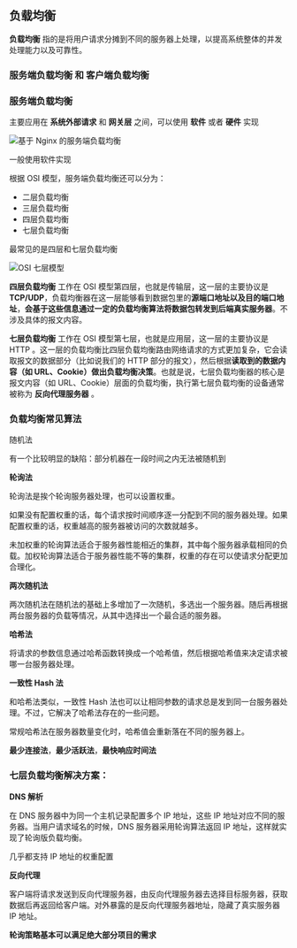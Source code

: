 ## 负载均衡

**负载均衡** 指的是将用户请求分摊到不同的服务器上处理，以提高系统整体的并发处理能力以及可靠性。

### **服务端负载均衡** 和 **客户端负载均衡** 

### **服务端负载均衡** 

主要应用在 **系统外部请求** 和 **网关层** 之间，可以使用 **软件** 或者 **硬件** 实现

![基于 Nginx 的服务端负载均衡](https://oss.javaguide.cn/github/javaguide/high-performance/load-balancing/server-load-balancing.png)

一般使用软件实现

根据 OSI 模型，服务端负载均衡还可以分为：

- 二层负载均衡
- 三层负载均衡
- 四层负载均衡
- 七层负载均衡

最常见的是四层和七层负载均衡

![OSI 七层模型](https://oss.javaguide.cn/github/javaguide/cs-basics/network/osi-7-model.png)

**四层负载均衡** 工作在 OSI 模型第四层，也就是传输层，这一层的主要协议是 **TCP/UDP**，负载均衡器在这一层能够看到数据包里的**源端口地址以及目的端口地址**，**会基于这些信息通过一定的负载均衡算法将数据包转发到后端真实服务器**。不涉及具体的报文内容。

**七层负载均衡** 工作在 OSI 模型第七层，也就是应用层，这一层的主要协议是 HTTP 。这一层的负载均衡比四层负载均衡路由网络请求的方式更加复杂，它会读取报文的数据部分（比如说我们的 HTTP 部分的报文），然后根据**读取到的数据内容（如 URL、Cookie）做出负载均衡决策**。也就是说，七层负载均衡器的核心是报文内容（如 URL、Cookie）层面的负载均衡，执行第七层负载均衡的设备通常被称为 **反向代理服务器** 。

### 负载均衡常见算法

随机法

有一个比较明显的缺陷：部分机器在一段时间之内无法被随机到

**轮询法**

轮询法是挨个轮询服务器处理，也可以设置权重。

如果没有配置权重的话，每个请求按时间顺序逐一分配到不同的服务器处理。如果配置权重的话，权重越高的服务器被访问的次数就越多。

未加权重的轮询算法适合于服务器性能相近的集群，其中每个服务器承载相同的负载。加权轮询算法适合于服务器性能不等的集群，权重的存在可以使请求分配更加合理化。

**两次随机法**

两次随机法在随机法的基础上多增加了一次随机，多选出一个服务器。随后再根据两台服务器的负载等情况，从其中选择出一个最合适的服务器。

**哈希法**

将请求的参数信息通过哈希函数转换成一个哈希值，然后根据哈希值来决定请求被哪一台服务器处理。

**一致性 Hash 法**

和哈希法类似，一致性 Hash 法也可以让相同参数的请求总是发到同一台服务器处理。不过，它解决了哈希法存在的一些问题。

常规哈希法在服务器数量变化时，哈希值会重新落在不同的服务器上。

**最少连接法**，**最少活跃法**，**最快响应时间法**

### 七层负载均衡解决方案：

**DNS 解析**

在 DNS 服务器中为同一个主机记录配置多个 IP 地址，这些 IP 地址对应不同的服务器。当用户请求域名的时候，DNS 服务器采用轮询算法返回 IP 地址，这样就实现了轮询版负载均衡。

几乎都支持 IP 地址的权重配置

**反向代理**

客户端将请求发送到反向代理服务器，由反向代理服务器去选择目标服务器，获取数据后再返回给客户端。对外暴露的是反向代理服务器地址，隐藏了真实服务器 IP 地址。

**轮询策略基本可以满足绝大部分项目的需求**